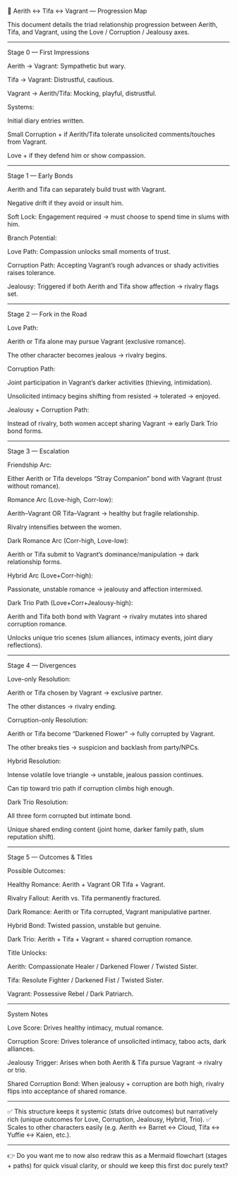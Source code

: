 🌸 Aerith ↔ Tifa ↔ Vagrant — Progression Map

This document details the triad relationship progression between Aerith, Tifa, and Vagrant, using the Love / Corruption / Jealousy axes.


---

Stage 0 — First Impressions

Aerith → Vagrant: Sympathetic but wary.

Tifa → Vagrant: Distrustful, cautious.

Vagrant → Aerith/Tifa: Mocking, playful, distrustful.


Systems:

Initial diary entries written.

Small Corruption + if Aerith/Tifa tolerate unsolicited comments/touches from Vagrant.

Love + if they defend him or show compassion.



---

Stage 1 — Early Bonds

Aerith and Tifa can separately build trust with Vagrant.

Negative drift if they avoid or insult him.

Soft Lock: Engagement required → must choose to spend time in slums with him.


Branch Potential:

Love Path: Compassion unlocks small moments of trust.

Corruption Path: Accepting Vagrant’s rough advances or shady activities raises tolerance.

Jealousy: Triggered if both Aerith and Tifa show affection → rivalry flags set.



---

Stage 2 — Fork in the Road

Love Path:

Aerith or Tifa alone may pursue Vagrant (exclusive romance).

The other character becomes jealous → rivalry begins.


Corruption Path:

Joint participation in Vagrant’s darker activities (thieving, intimidation).

Unsolicited intimacy begins shifting from resisted → tolerated → enjoyed.


Jealousy + Corruption Path:

Instead of rivalry, both women accept sharing Vagrant → early Dark Trio bond forms.




---

Stage 3 — Escalation

Friendship Arc:

Either Aerith or Tifa develops “Stray Companion” bond with Vagrant (trust without romance).


Romance Arc (Love-high, Corr-low):

Aerith–Vagrant OR Tifa–Vagrant → healthy but fragile relationship.

Rivalry intensifies between the women.


Dark Romance Arc (Corr-high, Love-low):

Aerith or Tifa submit to Vagrant’s dominance/manipulation → dark relationship forms.


Hybrid Arc (Love+Corr-high):

Passionate, unstable romance → jealousy and affection intermixed.


Dark Trio Path (Love+Corr+Jealousy-high):

Aerith and Tifa both bond with Vagrant → rivalry mutates into shared corruption romance.

Unlocks unique trio scenes (slum alliances, intimacy events, joint diary reflections).



---

Stage 4 — Divergences

Love-only Resolution:

Aerith or Tifa chosen by Vagrant → exclusive partner.

The other distances → rivalry ending.


Corruption-only Resolution:

Aerith or Tifa become “Darkened Flower” → fully corrupted by Vagrant.

The other breaks ties → suspicion and backlash from party/NPCs.


Hybrid Resolution:

Intense volatile love triangle → unstable, jealous passion continues.

Can tip toward trio path if corruption climbs high enough.


Dark Trio Resolution:

All three form corrupted but intimate bond.

Unique shared ending content (joint home, darker family path, slum reputation shift).



---

Stage 5 — Outcomes & Titles

Possible Outcomes:

Healthy Romance: Aerith + Vagrant OR Tifa + Vagrant.

Rivalry Fallout: Aerith vs. Tifa permanently fractured.

Dark Romance: Aerith or Tifa corrupted, Vagrant manipulative partner.

Hybrid Bond: Twisted passion, unstable but genuine.

Dark Trio: Aerith + Tifa + Vagrant = shared corruption romance.


Title Unlocks:

Aerith: Compassionate Healer / Darkened Flower / Twisted Sister.

Tifa: Resolute Fighter / Darkened Fist / Twisted Sister.

Vagrant: Possessive Rebel / Dark Patriarch.



---

System Notes

Love Score: Drives healthy intimacy, mutual romance.

Corruption Score: Drives tolerance of unsolicited intimacy, taboo acts, dark alliances.

Jealousy Trigger: Arises when both Aerith & Tifa pursue Vagrant → rivalry or trio.

Shared Corruption Bond: When jealousy + corruption are both high, rivalry flips into acceptance of shared romance.



---

✅ This structure keeps it systemic (stats drive outcomes) but narratively rich (unique outcomes for Love, Corruption, Jealousy, Hybrid, Trio).
✅ Scales to other characters easily (e.g. Aerith ↔ Barret ↔ Cloud, Tifa ↔ Yuffie ↔ Kaien, etc.).


---

👉 Do you want me to now also redraw this as a Mermaid flowchart (stages + paths) for quick visual clarity, or should we keep this first doc purely text?

